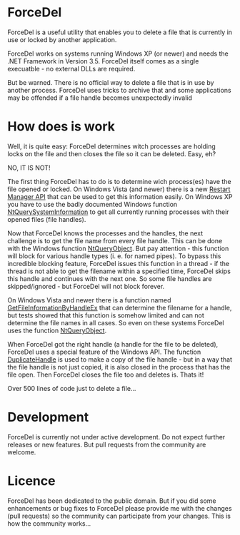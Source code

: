 # ForceDel
ForceDel is a useful utility that enables you to delete a file that is currently in use or locked by another application. 

ForceDel works on systems running Windows XP (or newer) and needs the .NET Framework in Version 3.5. ForceDel itself comes as a single execuatble - no external DLLs are required. 

But be warned. There is no official way to delete a file that is in use by another process. ForceDel uses tricks to archive that and some applications may be offended if a file handle becomes unexpectedly invalid

# How does is work
Well, it is quite easy: ForceDel determines witch processes are holding locks on the file and then closes the file so it can be deleted. Easy, eh? 

NO, IT IS NOT! 

The first thing ForceDel has to do is to determine wich process(es) have the file opened or locked. On Windows Vista (and newer) there is a new [Restart Manager API](http://msdn.microsoft.com/en-us/library/windows/desktop/cc948910%28v=vs.85%29.aspx) that can be used to get this information easily. On Windows XP you have to use the badly documented Windows function [NtQuerySystemInformation](http://msdn.microsoft.com/en-us/library/windows/desktop/ms724509%28v=vs.85%29.aspx) to get all currently running processes with their opened files (file handles). 

Now that ForceDel knows the processes and the handles, the next challenge is to get the file name from every file handle. This can be done with the Windows function [NtQueryObject](http://msdn.microsoft.com/en-us/library/bb432383%28v=vs.85%29.aspx). But pay attention - this function will block for various handle types (i. e. for named pipes). To bypass this incredible blocking feature, ForceDel issues this function in a thread - if the thread is not able to get the filename within a specified time, ForceDel skips this handle and continues with the next one. So some file handles are skipped/ignored - but ForceDel will not block forever. 

On Windows Vista and newer there is a function named [GetFileInformationByHandleEx](http://msdn.microsoft.com/en-us/library/windows/desktop/aa364953%28v=vs.85%29.aspx) that can determine the filename for a handle, but tests showed that this function is somehow limited and can not determine the file names in all cases. So even on these systems ForceDel uses the function [NtQueryObject](http://msdn.microsoft.com/en-us/library/bb432383%28v=vs.85%29.aspx). 

When ForceDel got the right handle (a handle for the file to be deleted), ForceDel uses a special feature of the Windows API. The function [DuplicateHandle](http://msdn.microsoft.com/en-us/library/windows/desktop/ms724251%28v=vs.85%29.aspx) is used to make a copy of the file handle - but in a way that the file handle is not just copied, it is also closed in the process that has the file open. Then ForceDel closes the file too and deletes is. Thats it! 

Over 500 lines of code just to delete a file...

# Development
ForceDel is currently not under active development. Do not expect further releases or new features. But pull requests from the community are welcome.

# Licence
ForceDel has been dedicated to the public domain. But if you did some enhancements or bug fixes to ForceDel please provide me with the changes (pull requests) so the community can participate from your changes. This is how the community works...
